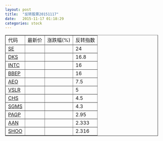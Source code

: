 ```yaml
---
layout: post
title:  "反转股票20151117"
date:   2015-11-17 01:18:29
categories: stock
---
```


<script type="text/javascript">
var stockList = []
stockList.push('gb_se');
stockList.push('gb_dks');
stockList.push('gb_intc');
stockList.push('gb_bbep');
stockList.push('gb_aeo');
stockList.push('gb_vslr');
stockList.push('gb_chs');
stockList.push('gb_sgms');
stockList.push('gb_pagp');
stockList.push('gb_aan');
stockList.push('gb_shoo');
</script>

<table border="1">
 <tr>
 <td>代码</td>
  <td>最新价</td>
  <td>涨跌幅(%)</td>
 <td>反转指数</td>
</tr>
  <tr id="se"><td><a href="http://stock.finance.sina.com.cn/usstock/quotes/SE.html" target="_blank">SE</a></td><td></td><td></td><td>24</td></tr>
  <tr id="dks"><td><a href="http://stock.finance.sina.com.cn/usstock/quotes/DKS.html" target="_blank">DKS</a></td><td></td><td></td><td>16.8</td></tr>
  <tr id="intc"><td><a href="http://stock.finance.sina.com.cn/usstock/quotes/INTC.html" target="_blank">INTC</a></td><td></td><td></td><td>16</td></tr>
  <tr id="bbep"><td><a href="http://stock.finance.sina.com.cn/usstock/quotes/BBEP.html" target="_blank">BBEP</a></td><td></td><td></td><td>16</td></tr>
  <tr id="aeo"><td><a href="http://stock.finance.sina.com.cn/usstock/quotes/AEO.html" target="_blank">AEO</a></td><td></td><td></td><td>7.5</td></tr>
  <tr id="vslr"><td><a href="http://stock.finance.sina.com.cn/usstock/quotes/VSLR.html" target="_blank">VSLR</a></td><td></td><td></td><td>5</td></tr>
  <tr id="chs"><td><a href="http://stock.finance.sina.com.cn/usstock/quotes/CHS.html" target="_blank">CHS</a></td><td></td><td></td><td>4.5</td></tr>
  <tr id="sgms"><td><a href="http://stock.finance.sina.com.cn/usstock/quotes/SGMS.html" target="_blank">SGMS</a></td><td></td><td></td><td>4.3</td></tr>
  <tr id="pagp"><td><a href="http://stock.finance.sina.com.cn/usstock/quotes/PAGP.html" target="_blank">PAGP</a></td><td></td><td></td><td>2.95</td></tr>
  <tr id="aan"><td><a href="http://stock.finance.sina.com.cn/usstock/quotes/AAN.html" target="_blank">AAN</a></td><td></td><td></td><td>2.333</td></tr>
  <tr id="shoo"><td><a href="http://stock.finance.sina.com.cn/usstock/quotes/SHOO.html" target="_blank">SHOO</a></td><td></td><td></td><td>2.316</td></tr>
</table>
